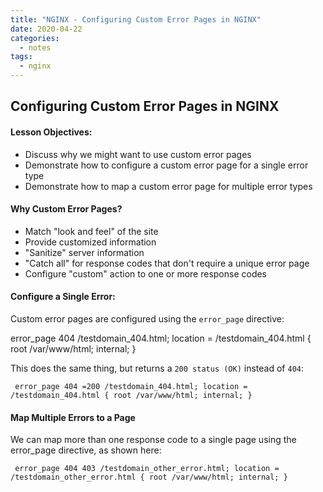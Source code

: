 ```yaml
---
title: "NGINX - Configuring Custom Error Pages in NGINX"
date: 2020-04-22
categories:
  - notes
tags:
  - nginx
---
```


## Configuring Custom Error Pages in NGINX
#### Lesson Objectives:
- Discuss why we might want to use custom error pages
- Demonstrate how to configure a custom error page for a single error type
- Demonstrate how to map a custom error page for multiple error types

#### Why Custom Error Pages?
- Match "look and feel" of the site
- Provide customized information
- "Sanitize" server information
- "Catch all" for response codes that don't require a unique error page
- Configure "custom" action to one or more response codes

#### Configure a Single Error:
Custom error pages are configured using the `error_page` directive:

error_page 404 /testdomain_404.html;
location = /testdomain_404.html {
        root /var/www/html;
        internal;
}

This does the same thing, but returns a `200 status (OK)` instead of `404`:

`
error_page 404 =200 /testdomain_404.html;
location = /testdomain_404.html {
        root /var/www/html;
        internal;
}`

#### Map Multiple Errors to a Page
We can map more than one response code to a single page using the error_page directive, as shown here:

`
error_page 404 403 /testdomain_other_error.html;
        location = /testdomain_other_error.html {
                root /var/www/html;
                internal;
        }`
